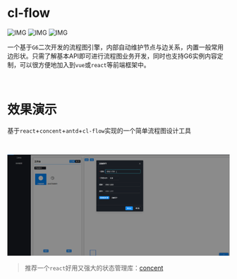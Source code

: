 # cl-flow

![IMG](https://img.shields.io/badge/%40antv%2Fg6-v3.7.1-blue)
![IMG](https://img.shields.io/badge/typescript-v3.9.6-blue)
![IMG](https://img.shields.io/badge/npm-v6.10.3-blue)

一个基于`G6`二次开发的流程图引擎，内部自动维护节点与边关系，内置一般常用边形状。只需了解基本API即可进行流程图业务开发，同时也支持G6实例内容定制，可以很方便地加入到`vue`或`react`等前端框架中。 

<br>

# 效果演示
基于`react`+`concent`+`antd`+`cl-flow`实现的一个简单流程图设计工具

<br>

![IMG](./example/example.gif)

> 推荐一个`react`好用又强大的状态管理库：[concent](https://concentjs.github.io/concent-doc/guide/first-sight)
